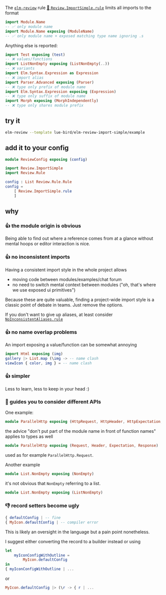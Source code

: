 The [`elm-review`](https://package.elm-lang.org/packages/jfmengels/elm-review/latest/) rule
[🔧 `Review.ImportSimple.rule`](https://package.elm-lang.org/packages/lue-bird/elm-review-import-simple/1.0.0/Review-ImportSimple/#rule "provides fixes")
limits all imports to the format
```elm
import Module.Name
-- ✅ only module name
import Module.Name exposing (ModuleName)
-- ✅ only module name + exposed matching type name ignoring .s
```

Anything else is reported:
```elm
import Test exposing (test)
-- ❌ values/functions
import ListNonEmpty exposing (ListNonEmpty(..))
-- ❌ variants
import Elm.Syntax.Expression as Expression
-- ❌ import alias
import Parser.Advanced exposing (Parser)
-- ❌ type only prefix of module name
import Elm.Syntax.Expression exposing (Expression)
-- ❌ type only suffix of module name
import Morph exposing (MorphIndependently)
-- ❌ type only shares module prefix
```

## try it

```bash
elm-review --template lue-bird/elm-review-import-simple/example
```

## add it to your config

```elm
module ReviewConfig exposing (config)

import Review.ImportSimple
import Review.Rule

config : List Review.Rule.Rule
config =
    [ Review.ImportSimple.rule
    ]
```

## why

### 👍 the module origin is obvious
Being able to find out where a reference comes from at a glance without mental hoops or editor interaction is nice.

### 👍 no inconsistent imports
Having a consistent import style in the whole project allows
  - moving code between modules/examples/chat forum
  - no need to switch mental context between modules ("oh, that's where we use exposed ui primitives")

Because these are quite valuable, finding a project-wide import style is a classic point of debate in teams.
Just remove the options.

If you don't want to give up aliases, at least consider
[`NoInconsistentAliases.rule`](https://dark.elm.dmy.fr/packages/sparksp/elm-review-imports/latest/NoInconsistentAliases#rule)

### 👍 no name overlap problems
An import exposing a value/function can be somewhat annoying
```elm
import Html exposing (img)
gallery |> List.map (\img -> -- name clash
viewIcon { color, img } = -- name clash
```

### 👍 simpler
Less to learn, less to keep in your head :)

### 🤷 guides you to consider different APIs
One example:
```elm
module ParallelHttp exposing (HttpRequest, HttpHeader, HttpExpectation, HttpResponse)
```
the advice "don't put part of the module name in front of function names" applies to types as well
```elm
module ParallelHttp exposing (Request, Header, Expectation, Response)
```
used as for example `ParallelHttp.Request`.

Another example
```elm
module List.NonEmpty exposing (NonEmpty)
```
it's not obvious that `NonEmpty` referring to a list.
```elm
module List.NonEmpty exposing (ListNonEmpty)
```


### 👎 record setters become ugly
```elm
{ defaultConfig | -- fine
{ MyIcon.defaultConfig | -- compiler error
```
This is likely an oversight in the language but a pain point nonetheless.

I suggest either converting the record to a builder instead or using
```elm
let
    myIconConfigWithOutline =
        MyIcon.defaultConfig
in
{ myIconConfigWithOutline | ...
```
or
```elm
MyIcon.defaultConfig |> (\r -> { r | ...
```
